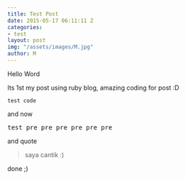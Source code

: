 ```yaml
---
title: Test Post
date: 2015-05-17 06:11:11 Z
categories:
- test
layout: post
img: "/assets/images/M.jpg"
author: M
---
```


Hello Word

Its 1st my post using ruby blog, amazing coding for post :D

<code>test code</code>

and now
<pre>test pre pre pre pre pre pre</pre>
and quote
<blockquote>saya cantik :)</blockquote>
done ;)
